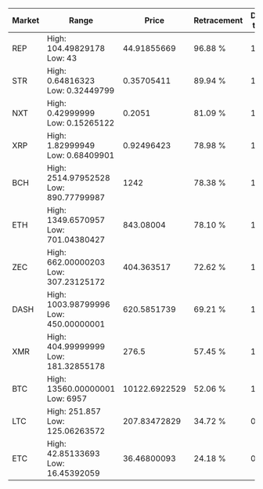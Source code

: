 | Market | Range | Price| Retracement | Doubles to 50% |
| --- | --- | --- | --- | --- |
| REP | High: 104.49829178<br />Low: 43 | 44.91855669 | 96.88 % | 1.64 |
| STR | High: 0.64816323<br />Low: 0.32449799 | 0.35705411 | 89.94 % | 1.36 |
| NXT | High: 0.42999999<br />Low: 0.15265122 | 0.2051 | 81.09 % | 1.42 |
| XRP | High: 1.82999949<br />Low: 0.68409901 | 0.92496423 | 78.98 % | 1.36 |
| BCH | High: 2514.97952528<br />Low: 890.77799987 | 1242 | 78.38 % | 1.37 |
| ETH | High: 1349.6570957<br />Low: 701.04380427 | 843.08004 | 78.10 % | 1.22 |
| ZEC | High: 662.00000203<br />Low: 307.23125172 | 404.363517 | 72.62 % | 1.20 |
| DASH | High: 1003.98799996<br />Low: 450.00000001 | 620.5851739 | 69.21 % | 1.17 |
| XMR | High: 404.99999999<br />Low: 181.32855178 | 276.5 | 57.45 % | 1.06 |
| BTC | High: 13560.00000001<br />Low: 6957 | 10122.6922529 | 52.06 % | 1.01 |
| LTC | High: 251.857<br />Low: 125.06263572 | 207.83472829 | 34.72 % | 0.00 |
| ETC | High: 42.85133693<br />Low: 16.45392059 | 36.46800093 | 24.18 % | 0.00 |
